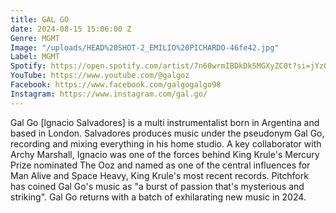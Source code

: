 ```yaml
---
title: GAL GO
date: 2024-08-15 15:06:00 Z
Genre: MGMT
Image: "/uploads/HEAD%20SHOT-2_EMILIO%20PICHARDO-46fe42.jpg"
Label: MGMT
Spotify: https://open.spotify.com/artist/7n60wrmIBDkDk5MGXyZC0t?si=jYzGJ5M1S264iMF4JGAOIg
YouTube: https://www.youtube.com/@galgoz
Facebook: https://www.facebook.com/galgogalgo98
Instagram: https://www.instagram.com/gal.go/
---
```


Gal Go [lgnacio Salvadores] is a multi instrumentalist born in Argentina and based in London. Salvadores produces music under the pseudonym Gal Go, recording and mixing everything in his home studio. A key collaborator with Archy Marshall, Ignacio was one of the forces behind King Krule's Mercury Prize nominated The Ooz and named as one of the central influences for Man Alive and Space Heavy, King Krule's most recent records. Pitchfork has coined Gal Go's music as "a burst of passion that's mysterious and striking". Gal Go returns with a batch of exhilarating new music in 2024.